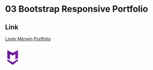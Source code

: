 # 03 Bootstrap Responsive Portfolio



## Link
[Lindy Merwin Portfolio](https://lindyem.github.io/lindyemportfolio/ "Lindy Merwin Portfolio")


##
![alt text](https://github.com/adam-p/markdown-here/raw/master/src/common/images/icon48.png "Logo Title Text 1")
